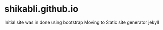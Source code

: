 # shikabli.github.io
Initial site was in done using bootstrap
Moving to Static site generator jekyll


